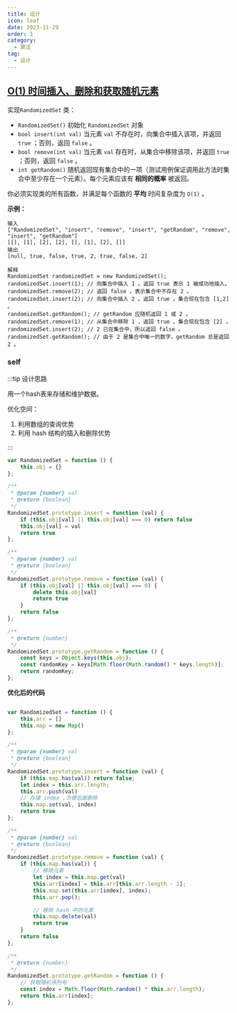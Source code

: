 ```yaml
---
title: 设计
icon: leaf
date: 2023-11-29
order: 1
category:
  - 算法
tag:
  - 设计
---
```


## [O(1) 时间插入、删除和获取随机元素](https://leetcode.cn/problems/insert-delete-getrandom-o1/)

实现`RandomizedSet` 类：

- `RandomizedSet()` 初始化 `RandomizedSet` 对象
- `bool insert(int val)` 当元素 `val` 不存在时，向集合中插入该项，并返回 `true` ；否则，返回 `false` 。
- `bool remove(int val)` 当元素 `val` 存在时，从集合中移除该项，并返回 `true` ；否则，返回 `false` 。
- `int getRandom()` 随机返回现有集合中的一项（测试用例保证调用此方法时集合中至少存在一个元素）。每个元素应该有 **相同的概率** 被返回。

你必须实现类的所有函数，并满足每个函数的 **平均** 时间复杂度为 `O(1)` 。

**示例：**

```
输入
["RandomizedSet", "insert", "remove", "insert", "getRandom", "remove", "insert", "getRandom"]
[[], [1], [2], [2], [], [1], [2], []]
输出
[null, true, false, true, 2, true, false, 2]

解释
RandomizedSet randomizedSet = new RandomizedSet();
randomizedSet.insert(1); // 向集合中插入 1 。返回 true 表示 1 被成功地插入。
randomizedSet.remove(2); // 返回 false ，表示集合中不存在 2 。
randomizedSet.insert(2); // 向集合中插入 2 。返回 true 。集合现在包含 [1,2] 。
randomizedSet.getRandom(); // getRandom 应随机返回 1 或 2 。
randomizedSet.remove(1); // 从集合中移除 1 ，返回 true 。集合现在包含 [2] 。
randomizedSet.insert(2); // 2 已在集合中，所以返回 false 。
randomizedSet.getRandom(); // 由于 2 是集合中唯一的数字，getRandom 总是返回 2 。
```

### self

:::tip 设计思路

用一个hash表来存储和维护数据。

优化空间：

1. 利用数组的查询优势
2. 利用 hash 结构的插入和删除优势

:::

```js
var RandomizedSet = function () {
    this.obj = {}
};

/** 
 * @param {number} val
 * @return {boolean}
 */
RandomizedSet.prototype.insert = function (val) {
    if (this.obj[val] || this.obj[val] === 0) return false
    this.obj[val] = val
    return true
};

/** 
 * @param {number} val
 * @return {boolean}
 */
RandomizedSet.prototype.remove = function (val) {
    if (this.obj[val] || this.obj[val] === 0) {
        delete this.obj[val]
        return true
    }
    return false
};

/**
 * @return {number}
 */
RandomizedSet.prototype.getRandom = function () {
    const keys = Object.keys(this.obj);
    const randomKey = keys[Math.floor(Math.random() * keys.length)];
    return randomKey;
};
```

**优化后的代码**

```js

var RandomizedSet = function () {
    this.arr = []
    this.map = new Map()
};

/** 
 * @param {number} val
 * @return {boolean}
 */
RandomizedSet.prototype.insert = function (val) {
    if (this.map.has(val)) return false;
    let index = this.arr.length;
    this.arr.push(val)
    // 存储 index ,方便后面删除
    this.map.set(val, index)
    return true
};

/** 
 * @param {number} val
 * @return {boolean}
 */
RandomizedSet.prototype.remove = function (val) {
    if (this.map.has(val)) {
        // 移除元素
        let index = this.map.get(val)
        this.arr[index] = this.arr[this.arr.length - 1];
        this.map.set(this.arr[index], index);
        this.arr.pop();

        // 移除 hash 中的元素
        this.map.delete(val)
        return true
    }
    return false
};

/**
 * @return {number}
 */
RandomizedSet.prototype.getRandom = function () {
    // 获取随机序列号
    const index = Math.floor(Math.random() * this.arr.length);
    return this.arr[index];
};
```

